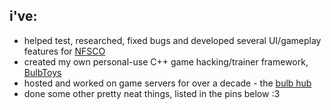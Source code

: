 ## i've:
- helped test, researched, fixed bugs and developed several UI/gameplay features for [NFSCO](https://nfsmods.xyz/mod/187)
- created my own personal-use C++ game hacking/trainer framework, [BulbToys](https://github.com/BulbToys)
- hosted and worked on game servers for over a decade - the [bulb hub](https://github.com/bulb-hub)
- done some other pretty neat things, listed in the pins below :3
